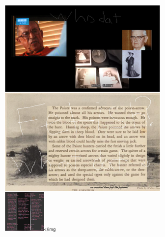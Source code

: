 <img src="whodat.png"></img>
<img src="Popcorn_fetish_in_the_cornfield.png"></img><img src="DOUGHERTY.png" WIDTH="25%"></img
